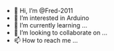 - 👋 Hi, I’m @Fred-2011
- 👀 I’m interested in Arduino
- 🌱 I’m currently learning ...
- 💞️ I’m looking to collaborate on ...
- 📫 How to reach me ...

<!---
Fred-2011/Fred-2011 is a ✨ special ✨ repository because its `README.md` (this file) appears on your GitHub profile.
You can click the Preview link to take a look at your changes.
--->
